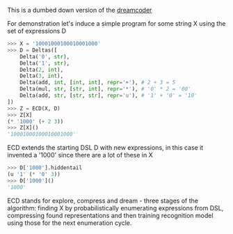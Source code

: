 This is a dumbed down version of the [dreamcoder](https://github.com/ellisk42/ec)

For demonstration let's induce a simple program for some string X using the set of expressions D
```python
>>> X = '10001000100010001000'
>>> D = Deltas([
    Delta('0', str),
    Delta('1', str),
    Delta(2, int),
    Delta(3, int),
    Delta(add, int, [int, int], repr='+'), # 2 + 3 = 5
    Delta(mul, str, [str, int], repr='*'), # '0' * 2 = '00'
    Delta(add, str, [str, str], repr='u'), # '1' + '0' = '10'
])
>>> Z = ECD(X, D)
>>> Z[X]
(* '1000' (+ 2 3))
>>> Z[X]()
'10001000100010001000'
```

ECD extends the starting DSL D with new expressions, in this case it invented a '1000' since there are a lot of these in X

```python
>>> D['1000'].hiddentail
(u '1' (* '0' 3))
>>> D['1000']()
'1000'
```

ECD stands for explore, compress and dream - three stages of the algorithm: finding X by probabilistically enumerating expressions from DSL, compressing found representations and then training recognition model using those for the next enumeration cycle.

